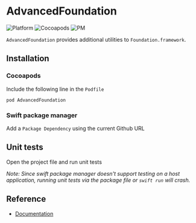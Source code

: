 # AdvancedFoundation

![Platform](https://img.shields.io/badge/platform-iOS%2011.0+-9a9a9a.svg)
![Cocoapods](https://img.shields.io/badge/pod-v1.9.1-3a7db8.svg)
![PM](https://img.shields.io/badge/swift%20package%20manager-v1.9.1-72c147.svg)

`AdvancedFoundation` provides additional utilities to `Foundation.framework`.

## Installation
### Cocoapods
Include the following line in the `Podfile`

`pod AdvancedFoundation`

### Swift package manager
Add a `Package Dependency` using the current Github URL

## Unit tests
Open the project file and run unit tests

*Note: Since swift package manager doesn't support testing on a host application, running unit tests via the package file or `swift run` will crash.*

## Reference
- [Documentation](https://adamaszhu.github.io/AdvancedFoundation/)
